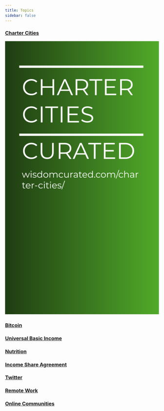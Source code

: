 ```yaml
---
title: Topics
sidebar: false
---
```

### [Charter Cities](/charter-cities/)
<a href="/charter-cities/"> <img src="./assets/cover.png" alt="Smiley face" class="img-thumbnail" /> </a>

    
### [Bitcoin](/bitcoin/)
 
### [Universal Basic Income](/ubi/)
 
### [Nutrition](/nutrition/)
 
### [Income Share Agreement](/isa/)
 
### [Twitter](/twitter/)
 
### [Remote Work](/remote-work/)
 
### [Online Communities](/online-communities/)
